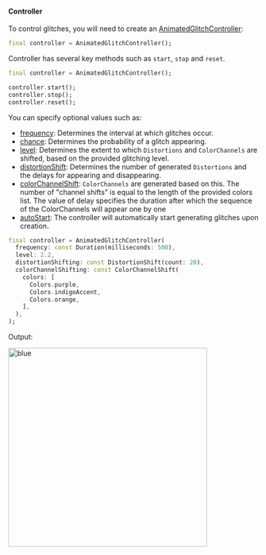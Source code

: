 #### Controller
To control glitches, you will need to create an [AnimatedGlitchController](https://pub.dev/documentation/animated_glitch/latest/animated_glitch/AnimatedGlitchController-class.html):

```dart
final controller = AnimatedGlitchController();
```

Controller has several key methods such as `start`, `stop` and `reset`.

```dart
final controller = AnimatedGlitchController();

controller.start();
controller.stop();
controller.reset();
```

You can specify optional values such as:
- [frequency](https://pub.dev/documentation/animated_glitch/latest/animated_glitch/AnimatedGlitchController/frequency.html): Determines the interval at which glitches occur.
- [chance](https://pub.dev/documentation/animated_glitch/latest/animated_glitch/AnimatedGlitchController/chance.html): Determines the probability of a glitch appearing.
- [level](https://pub.dev/documentation/animated_glitch/latest/animated_glitch/AnimatedGlitchController/level.html): Determines the extent to which `Distortions` and `ColorChannels` are shifted, based on the provided glitching level.
- [distortionShift](https://pub.dev/documentation/animated_glitch/latest/animated_glitch/AnimatedGlitchController/distortionShift.html): Determines the number of generated `Distortions` and the delays for appearing and disappearing.
- [colorChannelShift](https://pub.dev/documentation/animated_glitch/latest/animated_glitch/AnimatedGlitchController/colorChannelShift.html): `ColorChannels` are generated based on this. The number of "channel shifts" is equal to the length of the provided colors list. The value of delay specifies the duration after which the sequence of the ColorChannels will appear one by one 
- [autoStart](https://pub.dev/documentation/animated_glitch/latest/animated_glitch/AnimatedGlitchController/autoStart.html): The controller will automatically start generating glitches upon creation.

```dart
final controller = AnimatedGlitchController(
  frequency: const Duration(milliseconds: 500),
  level: 2.2,
  distortionShifting: const DistortionShift(count: 20),
  colorChannelShifting: const ColorChannelShift(
    colors: [
      Colors.purple,
      Colors.indigoAccent,
      Colors.orange,
    ],
  ),
);
``` 

Output:

<img src="https://github.com/feduke-nukem/animated_glitch/assets/72284940/74b90ddb-6279-4b9c-b101-62740c4cbb9e" alt="blue" height="400"/>
